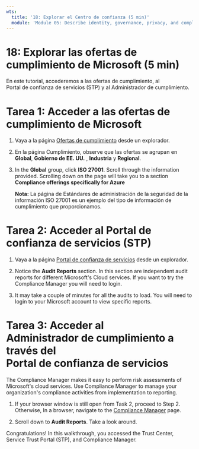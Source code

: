 ```yaml
---
wts:
  title: '18: Explorar el Centro de confianza (5 min)'
  module: 'Module 05: Describe identity, governance, privacy, and compliance features'
---
```

# <a name="18---explore-microsoft-compliance-offerings-5-min"></a>18: Explorar las ofertas de cumplimiento de Microsoft (5 min)

En este tutorial, accederemos a las ofertas de cumplimiento, al Portal de confianza de servicios (STP) y al Administrador de cumplimiento. 

# <a name="task-1-access-microsoft-compliance-offerings"></a>Tarea 1: Acceder a las ofertas de cumplimiento de Microsoft

1. Vaya a la página [Ofertas de cumplimiento](https://docs.microsoft.com/en-us/compliance/regulatory/offering-home) desde un explorador.

2. En la página Cumplimiento, observe que las ofertas se agrupan en **Global**, **Gobierno de EE. UU.** , **Industria** y **Regional**.

3. In the <bpt id="p1">**</bpt>Global<ept id="p1">**</ept> group, click <bpt id="p2">**</bpt>ISO 27001<ept id="p2">**</ept>. Scroll through the information provided. Scrolling down on the page will take you to a section <bpt id="p1">**</bpt>Compliance offerings specifically for Azure<ept id="p1">**</ept>

    **Nota:** La página de Estándares de administración de la seguridad de la información ISO 27001 es un ejemplo del tipo de información de cumplimiento que proporcionamos.


# <a name="task-2-access-the-service-trust-portal-stp"></a>Tarea 2: Acceder al Portal de confianza de servicios (STP)

1. Vaya a la página [Portal de confianza de servicios](https://servicetrust.microsoft.com/) desde un explorador.

2. Notice the <bpt id="p1">**</bpt>Audit Reports<ept id="p1">**</ept> section. In this section are independent audit reports for different Microsoft's Cloud services. If you want to try the Compliance Manager you will need to login.

3. It may take a couple of minutes for all the audits to load. You will need to login to your Microsoft account to view specific reports.


# <a name="task-3-access-the-compliance-manager-via-the-service-trust-portal"></a>Tarea 3: Acceder al Administrador de cumplimiento a través del Portal de confianza de servicios

The Compliance Manager makes it easy to perform risk assessments of Microsoft's cloud services. Use Compliance Manager to manage your organization's compliance activities from implementation to reporting. 

1. If your browser window is still open from Task 2, proceed to Step 2. Otherwise, In a browser, navigate to the <bpt id="p1">[</bpt>Compliance Manager<ept id="p1">](https://servicetrust.microsoft.com/ComplianceManager)</ept> page. 

2. Scroll down to <bpt id="p1">**</bpt>Audit Reports<ept id="p1">**</ept>. Take a look around.

Congratulations! In this walkthrough, you accessed the Trust Center, Service Trust Portal (STP), and Compliance Manager.
